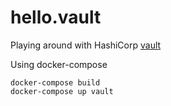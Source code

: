 # hello.vault

Playing around with HashiCorp [vault](https://www.vaultproject.io/)

Using docker-compose

```console
docker-compose build
docker-compose up vault
```
